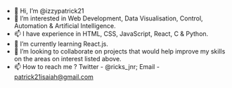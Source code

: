- 👋 Hi, I’m @izzypatrick21
- 👀 I’m interested in Web Development, Data Visualisation, Control, Automation & Artificial Intelligence.
- 📫 I have experience in HTML, CSS, JavaScript, React, C & Python. 
- 🌱 I’m currently learning React.js.
- 💞️ I’m looking to collaborate on projects that would help improve my skills on the areas on interest listed above.
- 📫 How to reach me ? Twitter - @ricks_jnr; Email - patrick21isaiah@gmail.com

<!---
izzypatrick21/izzypatrick21 is a ✨ special ✨ repository because its `README.md` (this file) appears on your GitHub profile.
You can click the Preview link to take a look at your changes.
--->
